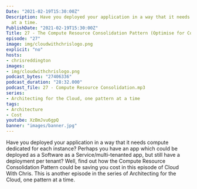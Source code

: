 ```yaml
---
Date: "2021-02-19T15:30:00Z"
Description: Have you deployed your application in a way that it needs compute dedicated for each instance? Perhaps you have an app which could be deployed as a Software as a Service/multi-tenanted app, but still have a deployment per tenant? Well, find out how the Compute Resource Consolidation Pattern could be saving you cost in this episode of Cloud With Chris. This is another episode in the series of Architecting for the Cloud, one pattern at a time.
  at a time.
PublishDate: "2021-02-19T15:30:00Z"
Title: 27 - The Compute Resource Consolidation Pattern (Optimise for Cost!)
episode: "27"
image: img/cloudwithchrislogo.png
explicit: "no"
hosts:
- chrisreddington
images:
- img/cloudwithchrislogo.png
podcast_bytes: "27406336"
podcast_duration: "28:32.000"
podcast_file: 27 - Compute Resource Consolidation.mp3
series:
- Architecting for the Cloud, one pattern at a time
tags:
- Architecture
- Cost
youtube: XzBmJvu6gpQ
banner: "images/banner.jpg"
---
```

Have you deployed your application in a way that it needs compute dedicated for each instance? Perhaps you have an app which could be deployed as a Software as a Service/multi-tenanted app, but still have a deployment per tenant? Well, find out how the Compute Resource Consolidation Pattern could be saving you cost in this episode of Cloud With Chris. This is another episode in the series of Architecting for the Cloud, one pattern at a time.